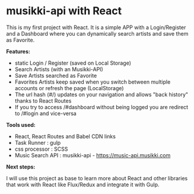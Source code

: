 # musikki-api with React

This is my first project with React. It is a simple APP with a Login/Register and a Dashboard where you can dynamically search artists and save them as Favorite.

**Features:**
- static Login / Register (saved on Local Storage)
- Search Artists (with an Musikki-API)
- Save Artists searched as Favorite
- Favorites Artists keep saved when you switch between multiple accounts or refresh the page (LocalStorage)
- The url hash (#/) updates on your navigation and allows "back history" thanks to React Routes
- If you try to access /#dashboard without being logged you are redirect to /#login and vice-versa


**Tools used:**
- React, React Routes and Babel CDN links
- Task Runner : gulp
- css processor : SCSS
- Music Search API : musikki-api - https://music-api.musikki.com


**Next steps:**

I will use this project as base to learn more about React and other libraries that work with React like Flux/Redux and integrate it with Gulp.

